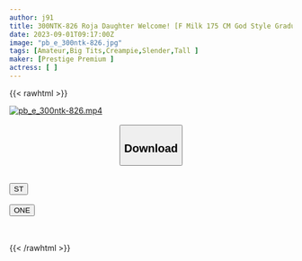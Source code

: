 ```yaml
---
author: j91
title: 300NTK-826 Roja Daughter Welcome! [F Milk 175 CM God Style Graduate Student Beauty Getchu! ! ] [Promise Of Only Light Eroticism … Moody Eyes Open To The Stimulation And Stimulation! ! ] [No Additions! No Rubber! There Is A Costume! Continuous Nn3 Firing! 】Highly Educated! Tall! A 3k Beautiful Graduate Student With A Good Style Is The First P-Life And A Baptism Of A Greedy Old Man! Loja Girls Welcome! Good! 1st Person! (Yukino Shiina)
date: 2023-09-01T09:17:00Z
image: "pb_e_300ntk-826.jpg"
tags: [Amateur,Big Tits,Creampie,Slender,Tall ]
maker: [Prestige Premium ]
actress: [ ]
---
```



{{< rawhtml >}}

<div class="video" data-videoid="KzBVRQb0eVF0rLM">
    <a href="javascript:;">
        <img src="https://my.j91.asia/posts/pb_e_300ntk-826/pb_e_300ntk-826.jpg" width="WIDTH" height="HEIGHT" alt="pb_e_300ntk-826.mp4" loading="lazy">
    </a>
</div>

<script type="text/javascript" src="https://j91.asia/asset/on-demand-st.js"></script>

<br>
  <link rel="stylesheet" href="https://j91.asia/asset/bs5.css">
  
  <center>
  <button class="btn btn-primary" type="button" data-bs-toggle="collapse" data-bs-target=".multi-collapse" aria-expanded="false" aria-controls="multiCollapseExample1 multiCollapseExample2"><h2>Download</h2></button></center>
</p>
<div class="row">
  <div class="col">
    <div class="collapse multi-collapse" id="multiCollapseExample1">
      <div class="card card-body">
	      	      <br>
<div class="buttons">  
<a href="https://streamtape.to/v/KzBVRQb0eVF0rLM"><button class="btn-hover color-3"><i class="fa fa-download"></i> ST</button></a></div>
    </div>
  </div>
</div>
  <div class="col">
    <div class="collapse multi-collapse" id="multiCollapseExample2">
      <div class="card card-body">
	      <br>
<div class="buttons">
    <a href="https://oneupload.to/5mfejhsnvjut"><button class="btn-hover color-9"><i class="fa fa-download"></i> ONE</button></a></div>
<br><br>
      </div>
    </div>
  </div>
</div>

{{< /rawhtml >}}

